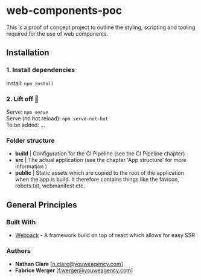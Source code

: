 # web-components-poc

This is a proof of concept project to outline the styling, scripting and tooling required for the use of web components.

## Installation

### 1. Install dependencies

Install: `npm install`

### 2. Lift off :rocket:

Serve: `npm serve`  
Serve (no hot reload): `npm serve-not-hot`  
To be added: ...

### Folder structure

- **build** | Configuration for the CI Pipeline (see the CI Pipeline chapter)
- **src** | The actual application (see the chapter 'App structure' for more information )
- **public** | Static assets which are copied to the root of the application when the app is build. It therefore contains things like the favicon, robots.txt, webmanifest etc.

## General Principles

### Built With

- [Webpack](https://webpack.js.org) - A framework build on top of react which allows for easy SSR

### Authors

- **Nathan Clare** [<n.clare@youweagency.com>]
- **Fabrice Werger** [<f.werger@youweagency.com>]
